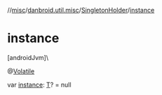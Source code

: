 //[misc](../../../index.md)/[danbroid.util.misc](../index.md)/[SingletonHolder](index.md)/[instance](instance.md)

# instance

[androidJvm]\

@[Volatile](https://kotlinlang.org/api/latest/jvm/stdlib/kotlin.jvm/-volatile/index.html)

var [instance](instance.md): [T](index.md)? = null
